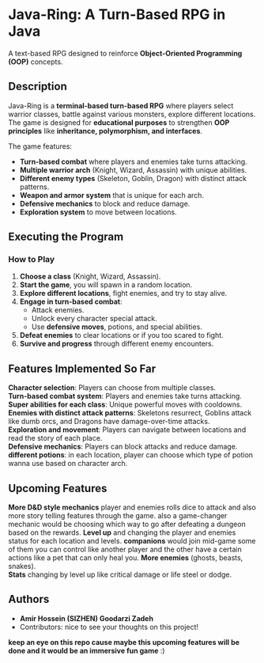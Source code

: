 # **Java-Ring: A Turn-Based RPG in Java**

A text-based RPG designed to reinforce **Object-Oriented Programming (OOP)** concepts.

## **Description**

Java-Ring is a **terminal-based turn-based RPG** where players select warrior classes, battle against various monsters, explore different locations. The game is designed for **educational purposes** to strengthen **OOP principles** like **inheritance, polymorphism, and interfaces**.

The game features:
- **Turn-based combat** where players and enemies take turns attacking.
- **Multiple warrior arch** (Knight, Wizard, Assassin) with unique abilities.
- **Different enemy types** (Skeleton, Goblin, Dragon) with distinct attack patterns.
- **Weapon and armor system** that is unique for each arch.
- **Defensive mechanics** to block and reduce damage.
- **Exploration system** to move between locations.



## **Executing the Program**
### **How to Play**
1. **Choose a class** (Knight, Wizard, Assassin).
2. **Start the game**, you will spawn in a random location.
3. **Explore different locations**, fight enemies, and try to stay alive.
4. **Engage in turn-based combat**:
    - Attack enemies.
    - Unlock every character special attack.
    - Use **defensive moves**, potions, and special abilities.
5. **Defeat enemies** to clear locations or if you too scared to fight.
6. **Survive and progress** through different enemy encounters.

## **Features Implemented So Far**
**Character selection**: Players can choose from multiple classes.  
**Turn-based combat system**: Players and enemies take turns attacking.  
**Super abilities for each class**: Unique powerful moves with cooldowns.  
**Enemies with distinct attack patterns**: Skeletons resurrect, Goblins attack like dumb orcs, and Dragons have damage-over-time attacks.  
**Exploration and movement**: Players can navigate between locations and read the story of each place.  
**Defensive mechanics**: Players can block attacks and reduce damage.
**different potions**: in each location, player can choose which type of potion wanna use based on character arch. 

## **Upcoming Features**
**More D&D style mechanics** player and enemies rolls dice to attack and also more story telling features through the game.
also a game-changer mechanic would be choosing which way to go after defeating a dungeon based on the rewards. 
**Level up** and changing the player and enemies status for each location and levels.
**companions** would join mid-game some of them you can control like another player and the other have a certain actions like a pet that can only heal you.
**More enemies** (ghosts, beasts, snakes).  
**Stats** changing by level up like critical damage or life steel or dodge.



## **Authors**
- **Amir Hossein (SIZHEN) Goodarzi Zadeh**
- Contributors: nice to see your thoughts on this project!


**keep an eye on this repo cause maybe this upcoming features will be done and it would be an immersive fun game** :) 